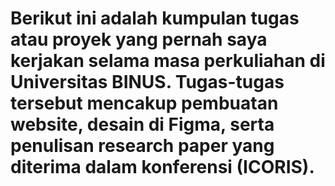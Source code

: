 # Berikut ini adalah kumpulan tugas atau proyek yang pernah saya kerjakan selama masa perkuliahan di Universitas BINUS. Tugas-tugas tersebut mencakup pembuatan website, desain di Figma, serta penulisan research paper yang diterima dalam konferensi (ICORIS).
